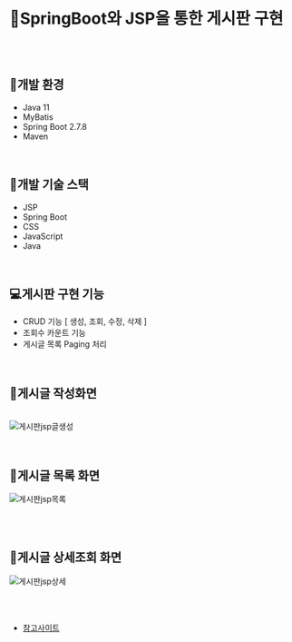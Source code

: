 # :bell:SpringBoot와 JSP을 통한 게시판 구현
<br>
<br>


## :dvd:개발 환경
* Java 11
* MyBatis
* Spring Boot 2.7.8
* Maven

<br>

## :wrench:개발 기술 스택
* JSP
* Spring Boot
* CSS
* JavaScript
* Java

<br>

## :computer:게시판 구현 기능
* CRUD 기능 [ 생성, 조회, 수정, 삭제 ]
* 조회수 카운트 기능
* 게시글 목록 Paging 처리
<br>

## :paperclip:게시글 작성화면
<br>![게시판jsp글생성](https://user-images.githubusercontent.com/106241314/219560246-a5860d94-1877-4b93-a9c7-23fa99b10a74.png)




<br>

## :paperclip:게시글 목록 화면 
![게시판jsp목록](https://user-images.githubusercontent.com/106241314/219560282-400c467e-7323-4e5a-9431-5c390a8c9c2f.png)

<br>
<br>

## :paperclip:게시글 상세조회 화면

![게시판jsp상세](https://user-images.githubusercontent.com/106241314/219560501-c1c01f51-78e5-44bc-9abb-38df4f0f0ed6.png)

<br>
<br>

* [참고사이트]([https://backendcode.tistory.com/121])

